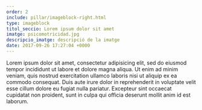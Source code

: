 ```yaml
---
order: 2
include: pillar/imageblock-right.html
type: imageblock
titol_seccio: Lorem ipsum dolor sit amet
imatge: psicomotricidad.jpg
descripcio_imatge: descripció de la imatge
date: 2017-09-26 17:27:04 +0000
---
```

Lorem ipsum dolor sit amet, consectetur adipisicing elit, sed do eiusmod tempor incididunt ut labore et dolore magna aliqua. Ut enim ad minim veniam, quis nostrud exercitation ullamco laboris nisi ut aliquip ex ea commodo consequat. Duis aute irure dolor in reprehenderit in voluptate velit esse cillum dolore eu fugiat nulla pariatur. Excepteur sint occaecat cupidatat non proident, sunt in culpa qui officia deserunt mollit anim id est laborum.

